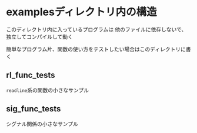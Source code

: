 # examplesディレクトリ内の構造

このディレクトリ内に入っているプログラムは
他のファイルに依存しないで、独立してコンパイルして動く

簡単なプログラム片、関数の使い方をテストしたい場合はこのディレクトリに書く

## rl_func_tests

`readline`系の関数の小さなサンプル

## sig_func_tests

シグナル関係の小さなサンプル

